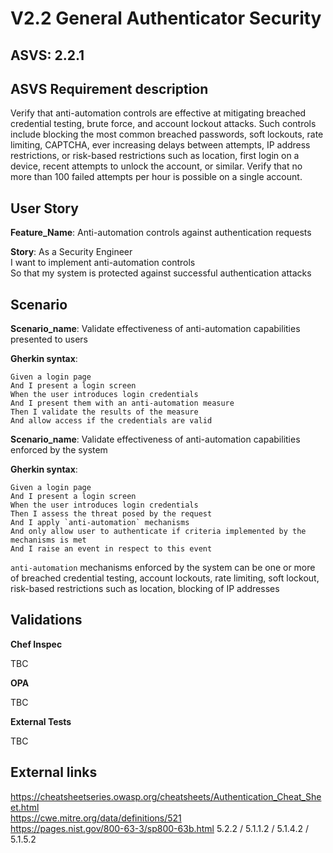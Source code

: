 # V2.2 General Authenticator Security

## ASVS: 2.2.1

## ASVS Requirement description

Verify that anti-automation controls are effective at mitigating
breached credential testing, brute force, and account lockout
attacks. Such controls include blocking the most common
breached passwords, soft lockouts, rate limiting, CAPTCHA, ever
increasing delays between attempts, IP address restrictions, or
risk-based restrictions such as location, first login on a device,
recent attempts to unlock the account, or similar. Verify that no
more than 100 failed attempts per hour is possible on a single
account.

## User Story

**Feature_Name**: Anti-automation controls against authentication requests

**Story**:
As a Security Engineer\
I want to implement anti-automation controls\
So that my system is protected against successful authentication attacks

## Scenario

**Scenario_name**: Validate effectiveness of anti-automation capabilities presented to users

**Gherkin syntax**:

```gherkin
Given a login page
And I present a login screen
When the user introduces login credentials
And I present them with an anti-automation measure
Then I validate the results of the measure
And allow access if the credentials are valid
```

**Scenario_name**: Validate effectiveness of anti-automation capabilities enforced by the system

**Gherkin syntax**:

```gherkin
Given a login page
And I present a login screen
When the user introduces login credentials
Then I assess the threat posed by the request
And I apply `anti-automation` mechanisms
And only allow user to authenticate if criteria implemented by the mechanisms is met
And I raise an event in respect to this event
```

`anti-automation` mechanisms enforced by the system can be one or more of  breached credential testing, account lockouts, rate limiting, soft lockout, risk-based restrictions such as location, blocking of IP addresses

## Validations

**Chef Inspec**

TBC

**OPA**

TBC

**External Tests**

TBC

## External links

<https://cheatsheetseries.owasp.org/cheatsheets/Authentication_Cheat_Sheet.html> \
<https://cwe.mitre.org/data/definitions/521> \
<https://pages.nist.gov/800-63-3/sp800-63b.html> 5.2.2 / 5.1.1.2 / 5.1.4.2 / 5.1.5.2